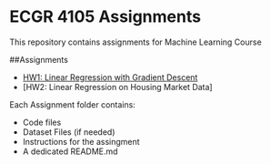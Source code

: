 # ECGR 4105 Assignments

This repository contains assignments for Machine Learning Course

##Assignments
- [HW1: Linear Regression with Gradient Descent](HW1/README.md)
- [HW2: Linear Regression on Housing Market Data]

Each Assignment folder contains:
- Code files
- Dataset Files (if needed)
- Instructions for the assingment
- A dedicated README.md 

